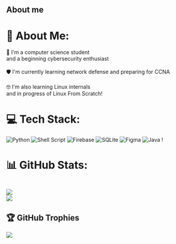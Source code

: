 ## About me

# 💫 About Me:


🔬 I'm a computer science student <br>and a beginning cybersecurity enthusiast<br><br>🛡️ I'm currently learning network defense and preparing for CCNA<br><br>🤓 I'm also learning Linux internals<br>and in progress of Linux From Scratch!<br>


# 💻 Tech Stack:
![Python](https://img.shields.io/badge/python-3670A0?style=for-the-badge&logo=python&logoColor=ffdd54) ![Shell Script](https://img.shields.io/badge/shell_script-%23121011.svg?style=for-the-badge&logo=gnu-bash&logoColor=white) ![Firebase](https://img.shields.io/badge/firebase-a08021?style=for-the-badge&logo=firebase&logoColor=ffcd34) ![SQLite](https://img.shields.io/badge/sqlite-%2307405e.svg?style=for-the-badge&logo=sqlite&logoColor=white) ![Figma](https://img.shields.io/badge/figma-%23F24E1E.svg?style=for-the-badge&logo=figma&logoColor=white) ![Java](https://img.shields.io/badge/java-%23ED8B00.svg?style=for-the-badge&logo=openjdk&logoColor=white) !
# 📊 GitHub Stats:
[](https://github-readme-stats.vercel.app/api?username=ruslan-ykbv&theme=catppuccin_mocha&hide_border=false&include_all_commits=false&count_private=false)<br/>
![](https://github-readme-streak-stats.herokuapp.com/?user=ruslan-ykbv&theme=catppuccin_mocha&hide_border=false)<br/>
![](https://github-readme-stats.vercel.app/api/top-langs/?username=ruslan-ykbv&theme=catppuccin_mocha&hide_border=false&include_all_commits=false&count_private=false&layout=compact)

## 🏆 GitHub Trophies
![](https://github-profile-trophy.vercel.app/?username=ruslan-ykbv&theme=catppuccin_mocha&no-frame=false&no-bg=false&margin-w=4)
